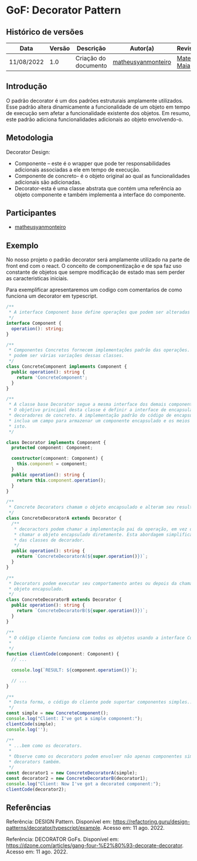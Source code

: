 # GoF: Decorator Pattern

## Histórico de versões

| Data       | Versão | Descrição            | Autor(a)                                                    | Revisor(a)                                       |
| ---------- | ------ | -------------------- | ----------------------------------------------------------- | ------------------------------------------------ |
| 11/08/2022 | 1.0    | Criação do documento | [matheusyanmonteiro](https://github.com/matheusyanmonteiro) | [Mateus Maia](https://github.com/mateusmaiamaia) |

## Introdução

O padrão decorator é um dos padrões estruturais amplamente utilizados. Esse padrão altera dinamicamente a funcionalidade de um objeto em tempo de execução sem afetar a funcionalidade existente dos objetos. Em resumo, este padrão adiciona funcionalidades adicionais ao objeto envolvendo-o.

## Metodologia

Decorator Design:

- Componente – este é o wrapper que pode ter responsabilidades adicionais associadas a ele em tempo de execução.
- Componente de concreto- é o objeto original ao qual as funcionalidades adicionais são adicionadas.
- Decorator-esta é uma classe abstrata que contém uma referência ao objeto componente e também implementa a interface do componente.

## Participantes

- [matheusyanmonteiro](https://github.com/matheusyanmonteiro)

## Exemplo

No nosso projeto o padrão decorator será amplamente utilizado na parte de front end com o react. O conceito de componentização e de spa faz uso constante de objetos que sempre modificação de estado mas sem perder as caracteristicas iniciais.

Para exemplificar apresentaremos um codigo com comentarios de como funciona um decorator em typescript.

```ts
/**
 * A interface Component base define operações que podem ser alteradas por
 */
interface Component {
  operation(): string;
}

/**
 * Componentes Concretos fornecem implementações padrão das operações. aqui
 * podem ser várias variações dessas classes.
 */
class ConcreteComponent implements Component {
  public operation(): string {
    return 'ConcreteComponent';
  }
}

/**
 * A classe base Decorator segue a mesma interface dos demais componentes.
 * O objetivo principal desta classe é definir a interface de encapsulamento para todos
 * decoradores de concreto. A implementação padrão do código de encapsulamento pode facilitar a visualização de como o codigo sera reutilizado
 * inclua um campo para armazenar um componente encapsulado e os meios para inicializar
 * isto.
 */

class Decorator implements Component {
  protected component: Component;

  constructor(component: Component) {
    this.component = component;
  }
  public operation(): string {
    return this.component.operation();
  }
}

/**
 * Concrete Decorators chamam o objeto encapsulado e alteram seu resultado de alguma forma.
 */
class ConcreteDecoratorA extends Decorator {
  /**
   * decoractors podem chamar a implementação pai da operação, em vez de
   * chamar o objeto encapsulado diretamente. Esta abordagem simplifica a extensão
   * das classes de decorador.
   */
  public operation(): string {
    return `ConcreteDecoratorA(${super.operation()})`;
  }
}

/**
 * Decorators podem executar seu comportamento antes ou depois da chamada para um
 * objeto encapsulado.
 */
class ConcreteDecoratorB extends Decorator {
  public operation(): string {
    return `ConcreteDecoratorB(${super.operation()})`;
  }
}

/**
 * O código cliente funciona com todos os objetos usando a interface Component. Desta maneira que podendo ser independente das classes concretas de componentes.
 *
 */
function clientCode(component: Component) {
  // ...

  console.log(`RESULT: ${component.operation()}`);

  // ...
}

/**
 * Desta forma, o código do cliente pode suportar componentes simples...
 */
const simple = new ConcreteComponent();
console.log("Client: I've got a simple component:");
clientCode(simple);
console.log('');

/**
 * ...bem como os decorators.
 *
 * Observe como os decorators podem envolver não apenas componentes simples, mas os outros
 * decorators também.
 */
const decorator1 = new ConcreteDecoratorA(simple);
const decorator2 = new ConcreteDecoratorB(decorator1);
console.log("Client: Now I've got a decorated component:");
clientCode(decorator2);
```

## Referências

Referência: DESIGN Pattern. Disponível em: https://refactoring.guru/design-patterns/decorator/typescript/example. Acesso em: 11 ago. 2022.

Referência: DECORATOR GoFs. Disponível em: https://dzone.com/articles/gang-four-%E2%80%93-decorate-decorator. Acesso em: 11 ago. 2022.
